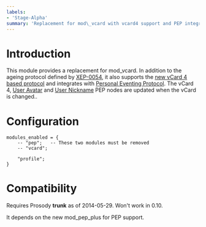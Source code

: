 ```yaml
---
labels:
- 'Stage-Alpha'
summary: 'Replacement for mod\_vcard with vcard4 support and PEP integration'
---
```


Introduction
============

This module provides a replacement for mod\_vcard. In addition to the
ageing protocol defined by
[XEP-0054](http://xmpp.org/extensions/xep-0054.html), it also supports
the [new vCard 4 based
protocol](http://xmpp.org/extensions/xep-0292.html) and integrates with
[Personal Eventing Protocol](http://xmpp.org/extensions/xep-0163.html).
The vCard 4, [User Avatar](http://xmpp.org/extensions/xep-0084.html) and
[User Nickname](http://xmpp.org/extensions/xep-0172.html) PEP nodes are
updated when the vCard is changed..

Configuration
=============

    modules_enabled = {
        -- "pep";   -- These two modules must be removed
        -- "vcard";

        "profile";
    }

Compatibility
=============

Requires Prosody **trunk** as of 2014-05-29. Won't work in 0.10.

It depends on the new mod\_pep\_plus for PEP support.
